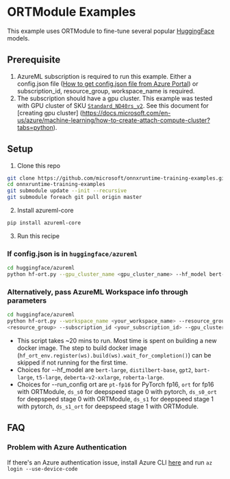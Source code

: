 # ORTModule Examples
This example uses ORTModule to fine-tune several popular [HuggingFace](https://huggingface.co/) models.

## Prerequisite
1. AzureML subscription is required to run this example. Either a config.json file ([How to get config.json file from Azure Portal](https://docs.microsoft.com/en-us/azure/machine-learning/how-to-configure-environment#workspace)) or subscription_id, resource_group, workspace_name is required.
2. The subscription should have a gpu cluster. This example was tested with GPU cluster of SKU [`Standard_ND40rs_v2`](https://docs.microsoft.com/en-us/azure/virtual-machines/ndv2-series). See this document for [creating gpu cluster] (https://docs.microsoft.com/en-us/azure/machine-learning/how-to-create-attach-compute-cluster?tabs=python).

## Setup
1. Clone this repo
```bash
git clone https://github.com/microsoft/onnxruntime-training-examples.git
cd onnxruntime-training-examples
git submodule update --init --recursive
git submodule foreach git pull origin master
```
2. Install azureml-core
```bash
pip install azureml-core
```
3. Run this recipe

### If config.json is in `huggingface/azureml`

```bash
cd huggingface/azureml
python hf-ort.py --gpu_cluster_name <gpu_cluster_name> --hf_model bert-large --run_config ort
```

### Alternatively, pass AzureML Workspace info through parameters
```bash
cd huggingface/azureml
python hf-ort.py --workspace_name <your_workspace_name> --resource_group 
<resource_group> --subscription_id <your_subscription_id> --gpu_cluster_name <gpu_cluster_name> --hf_model bert-large --run_config ort
```

- This script takes ~20 mins to run. Most time is spent on building a new docker image. The step to build docker image (`hf_ort_env.register(ws).build(ws).wait_for_completion()`) can be skipped if not running for the first time.
- Choices for --hf_model are `bert-large`, `distilbert-base`, `gpt2`, `bart-large`, `t5-large`, `deberta-v2-xxlarge`, `roberta-large`.
- Choices for --run_config ort are `pt-fp16` for PyTorch fp16, `ort` for fp16 with ORTModule, `ds_s0` for deepspeed stage 0 with pytorch, `ds_s0_ort` for deepspeed stage 0 with ORTModule, `ds_s1` for deepspeed stage 1 with pytorch, `ds_s1_ort` for deepspeed stage 1 with ORTModule.

## FAQ
### Problem with Azure Authentication
If there's an Azure authentication issue, install Azure CLI [here](https://docs.microsoft.com/en-us/cli/azure/) and run `az login --use-device-code`